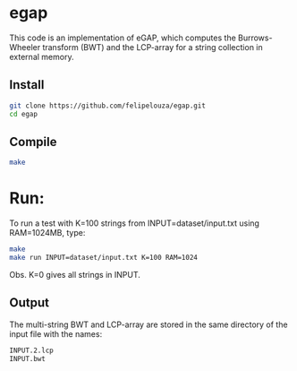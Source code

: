 # egap

This code is an implementation of eGAP, which computes the Burrows-Wheeler transform (BWT) and the LCP-array for a string collection in external memory.

## Install

```sh
git clone https://github.com/felipelouza/egap.git
cd egap
```

## Compile

```sh
make 
```

# Run:

To run a test with K=100 strings from INPUT=dataset/input.txt using RAM=1024MB, type:

```sh
make 
make run INPUT=dataset/input.txt K=100 RAM=1024
```

Obs. K=0 gives all strings in INPUT.

## Output

The multi-string BWT and LCP-array are stored in the same directory of the input file with the names:

```sh
INPUT.2.lcp
INPUT.bwt
```
